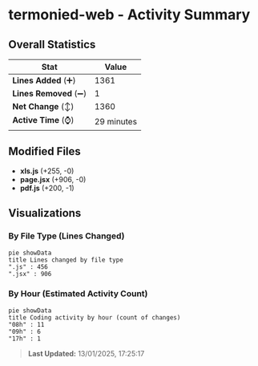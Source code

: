 # termonied-web - Activity Summary 

## Overall Statistics

| Stat                   | Value                                                             |
| ---------------------- | ----------------------------------------------------------------- |
| **Lines Added** (➕)   | 1361                                          |
| **Lines Removed** (➖) | 1                                        |
| **Net Change** (↕)    | 1360                |
| **Active Time** (⌚)   | 29 minutes |


## Modified Files
- **xls.js** (+255, -0)
- **page.jsx** (+906, -0)
- **pdf.js** (+200, -1)

## Visualizations

### By File Type (Lines Changed)

```mermaid
pie showData
title Lines changed by file type
".js" : 456
".jsx" : 906
```

### By Hour (Estimated Activity Count)

```mermaid
pie showData
title Coding activity by hour (count of changes)
"08h" : 11
"09h" : 6
"17h" : 1
```


> **Last Updated:** 13/01/2025, 17:25:17